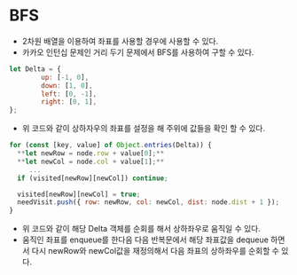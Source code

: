 # BFS

- 2차원 배열을 이용하여 좌표를 사용할 경우에 사용할 수 있다.
- 카카오 인턴십 문제인 거리 두기 문제에서 BFS를 사용하여 구할 수 있다.

```jsx
let Delta = {
        up: [-1, 0],
        down: [1, 0],
        left: [0, -1],
        right: [0, 1],
};
```

- 위 코드와 같이 상하자우의 좌표를 설정을 해 주위에 값들을 확인 할 수 있다.

```jsx
for (const [key, value] of Object.entries(Delta)) {
  **let newRow = node.row + value[0];**
  **let newCol = node.col + value[1];**
	 ...
  if (visited[newRow][newCol]) continue;

  visited[newRow][newCol] = true;
  needVisit.push({ row: newRow, col: newCol, dist: node.dist + 1 });
}
```

- 위 코드와 같이 해당 Delta 객체를 순회를 해서 상하좌우로 움직일 수 있다.
- 움직인 좌표를 enqueue를 한다음 다음 반복문에서 해당 좌표값을 dequeue 하면서 다시 newRow와 newCol값을 재정의해서 다음 좌표의 상하좌우를 순회할 수 있다.